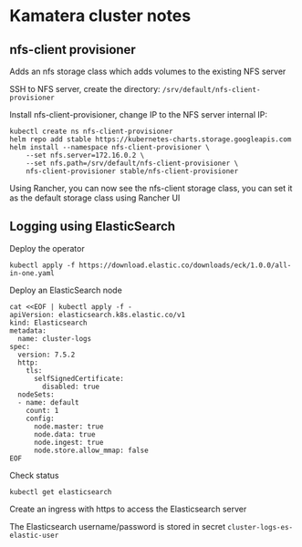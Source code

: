 # Kamatera cluster notes

## nfs-client provisioner

Adds an nfs storage class which adds volumes to the existing NFS server

SSH to NFS server, create the directory: `/srv/default/nfs-client-provisioner` 

Install nfs-client-provisioner, change IP to the NFS server internal IP:

```
kubectl create ns nfs-client-provisioner
helm repo add stable https://kubernetes-charts.storage.googleapis.com
helm install --namespace nfs-client-provisioner	\
    --set nfs.server=172.16.0.2 \
    --set nfs.path=/srv/default/nfs-client-provisioner \
    nfs-client-provisioner stable/nfs-client-provisioner
```

Using Rancher, you can now see the nfs-client storage class, you can set it as the default storage class using Rancher UI

## Logging using ElasticSearch

Deploy the operator

```
kubectl apply -f https://download.elastic.co/downloads/eck/1.0.0/all-in-one.yaml
```

Deploy an ElasticSearch node

```
cat <<EOF | kubectl apply -f -
apiVersion: elasticsearch.k8s.elastic.co/v1
kind: Elasticsearch
metadata:
  name: cluster-logs
spec:
  version: 7.5.2
  http:
    tls:
      selfSignedCertificate:
        disabled: true
  nodeSets:
  - name: default
    count: 1
    config:
      node.master: true
      node.data: true
      node.ingest: true
      node.store.allow_mmap: false
EOF
```

Check status

```
kubectl get elasticsearch
```

Create an ingress with https to access the Elasticsearch server

The Elasticsearch username/password is stored in secret `cluster-logs-es-elastic-user`

